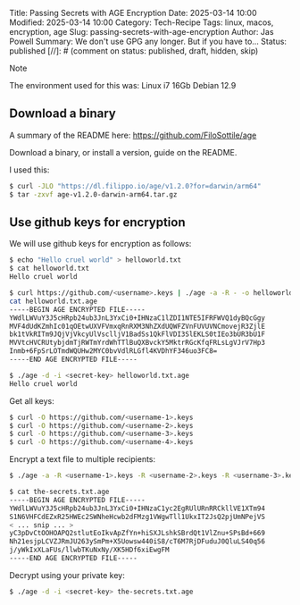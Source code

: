Title: Passing Secrets with AGE Encryption
Date: 2025-03-14 10:00
Modified: 2025-03-14 10:00
Category: Tech-Recipe
Tags: linux, macos, encryption, age
Slug: passing-secrets-with-age-encryption
Author: Jas Powell
Summary: We don't use GPG any longer. But if you have to...
Status: published 
[//]: # (comment on status: published, draft, hidden, skip)

> [!NOTE]
> The environment used for this was: Linux i7 16Gb Debian 12.9

## Download a binary

A summary of the README here: https://github.com/FiloSottile/age

Download a binary, or install a version, guide on the README.

I used this:

```sh
$ curl -JLO "https://dl.filippo.io/age/v1.2.0?for=darwin/arm64"
$ tar -zxvf age-v1.2.0-darwin-arm64.tar.gz
```

## Use github keys for encryption

We will use github keys for encryption as follows:

```sh
$ echo "Hello cruel world" > helloworld.txt
$ cat helloworld.txt
Hello cruel world

$ curl https://github.com/<username>.keys | ./age -a -R - -o helloworld.txt.age helloworld.txt
cat helloworld.txt.age
-----BEGIN AGE ENCRYPTED FILE-----
YWdlLWVuY3J5cHRpb24ub3JnL3YxCi0+IHNzaC1lZDI1NTE5IFRFWVQ1dyBQcGgy
MVF4dUdKZmhIc01qOEtwUXVFVmxqRnRXM3NhZXdUQWFZVnFUVUVNCmovejR3ZjlE
bk1tVkRITm9JQjVjVkcyUlVsclljV1BadSs1QkFlVDI3SlEKLS0tIEo3bUR3bU1F
MVVtcHVCRUtybjdmTjRWTmYrdWhTTlBuQXBvckY5MktrRGcKfqFRLsLgVJrV7Hp3
Inmb+6FpSrLOTmdWQUHw2MYC0bvVdlRLGfl4KVDhYF346uo3FC8=
-----END AGE ENCRYPTED FILE-----

$ ./age -d -i <secret-key> helloworld.txt.age
Hello cruel world
```

Get all keys:

```sh
$ curl -O https://github.com/<username-1>.keys
$ curl -O https://github.com/<username-2>.keys
$ curl -O https://github.com/<username-3>.keys
$ curl -O https://github.com/<username-4>.keys
```

Encrypt a text file to multiple recipients:

```sh
$ ./age -a -R <username-1>.keys -R <username-2>.keys -R <username-3>.keys -R <username-4>.keys -o the-secrets.txt.age the-secrets.txt

$ cat the-secrets.txt.age
-----BEGIN AGE ENCRYPTED FILE-----
YWdlLWVuY3J5cHRpb24ub3JnL3YxCi0+IHNzaC1yc2EgRUlURnRRCkllVE1XTm94
S1N6VHFCdEZxR25HWEc2SWNheHcwb2dFMzg1VWgwTll1UkxIT2JsQ2pjUmNPejVS
< ... snip ... >
yC3pDvCtOOHOAPQ2stlutEoIkvApZfYn+hiSXJLshkSBrdQt1VlZnu+SPsBd+669
Nh21esjpLCVZJRmJU263ySmPm+X5Uowsw440iS8/cT6M7RjDFuduJ0QluLS40q56
j/yWkIxXLaFUs/llwbTKuNxNy/XK5HDf6xiEwgFM
-----END AGE ENCRYPTED FILE-----
```

Decrypt using your private key:

```sh
$ ./age -d -i <secret-key> the-secrets.txt.age
```
